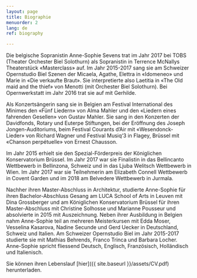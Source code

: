 ```yaml
---
layout: page
title: Biographie
menuorder: 2
lang: de
ref: biography

---
```

Die belgische Sopranistin Anne-Sophie Sevens trat im Jahr 2017 bei TOBS (Theater Orchester Biel Solothurn) als Sopranistin in Terrence McNallys Theaterstück «Masterclass» auf. Im Jahr 2015-2017 sang sie am Schweizer Opernstudio Biel Szenen der Micaela, Agathe, Elettra in «Idomeneo» und Marie in «Die verkaufte Braut». Sie interpretierte also Laetitia in «The Old maid and the thief» von Menotti (mit Orchester Biel Solothurn). Bei Opernwerkstatt im Jahr 2016 trat sie auf mit Gerhilde. 

Als Konzertsängerin sang sie in Belgien am Festival International des Minimes den «Fünf Liedern» von Alma Mahler und den «Liedern eines fahrenden Gesellen» von Gustav Mahler. Sie sang in den Konzerten der Davidfonds, Rotary und Euterpe Stiftungen, bei der Eröffnung des Joseph Jongen-Auditoriums, beim Festival Courants d’Air mit «Wesendonck-Lieder» von Richard Wagner und Festival Musiq‘3 in Flagey, Brüssel mit «Chanson perpétuelle» von Ernest Chausson. 

Im Jahr 2015 erhielt sie den Spezial-Förderpreis der Königlichen Konservatorium Brüssel. Im Jahr 2017 war sie Finalistin in das Bellincanto Wettbewerb in Bellinzona, Schweiz und in das Ljuba Welitsch Wettbewerb in Wien. Im Jahr 2017 war sie Teilnehmerin am Elizabeth Connell Wettbewerb in Covent Garden und im 2018 am Belvedere Wettbewerb in Jurmala.

Nachher ihren Master-Abschluss in Architektur, studierte Anne-Sophie für ihren Bachelor-Abschluss Gesang am LUCA School of Arts in Leuven mit Dina Grossberger und am Königlichen Konservatorium Brüssel für ihren Master-Abschluss mit Christine Solhosse und Marianne Pousseur und absolvierte in 2015 mit Auszeichnung. Neben ihrer Ausbildung in Belgien nahm Anne-Sophie teil an mehreren Meisterkursen mit Edda Moser, Vesselina Kasarova, Nadine Secunde und Gerd Uecker in Deutschland, Schweiz und Italien. Am Schweizer Opernstudio Biel im Jahr 2015-2017 studierte sie mit Mathias Behrends, Franco Trinca und Barbara Locher. 
Anne-Sophie spricht fliessend Deutsch, Englisch, Französisch, Holländisch und Italienisch.




Sie können ihren Lebenslauf [hier]({{ site.baseurl }}/assets/CV.pdf) herunterladen.



